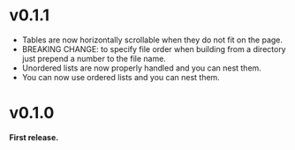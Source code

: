 # v0.1.1
- Tables are now horizontally scrollable when they do not fit on the page.
- BREAKING CHANGE: to specify file order when building from a directory just prepend a number to the file name.
- Unordered lists are now properly handled and you can nest them.
- You can now use ordered lists and you can nest them.

# v0.1.0
**First release.**
